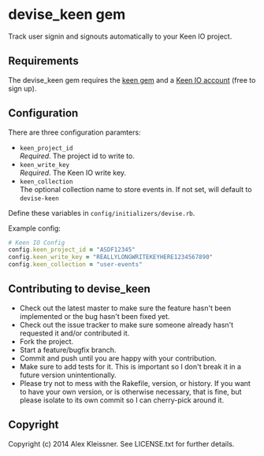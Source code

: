 # devise_keen gem

Track user signin and signouts automatically to your Keen IO project.

## Requirements

The devise_keen gem requires the [keen gem](https://rubygems.org/gems/keen) and a [Keen IO account](https://keen.io) (free to sign up).

## Configuration

There are three configuration paramters:

*  `keen_project_id`  
    *Required*. The project id to write to.
*  `keen_write_key`  
    *Required*. The Keen IO write key.
*  `keen_collection`  
    The optional collection name to store events in. If not set, will default to `devise-keen`

Define these variables in `config/initializers/devise.rb`.

Example config:

```ruby
# Keen IO Config
config.keen_project_id = "ASDF12345"  
config.keen_write_key = "REALLYLONGWRITEKEYHERE1234567890"  
config.keen_collection = "user-events"
```

## Contributing to devise_keen
 
* Check out the latest master to make sure the feature hasn't been implemented or the bug hasn't been fixed yet.
* Check out the issue tracker to make sure someone already hasn't requested it and/or contributed it.
* Fork the project.
* Start a feature/bugfix branch.
* Commit and push until you are happy with your contribution.
* Make sure to add tests for it. This is important so I don't break it in a future version unintentionally.
* Please try not to mess with the Rakefile, version, or history. If you want to have your own version, or is otherwise necessary, that is fine, but please isolate to its own commit so I can cherry-pick around it.

## Copyright

Copyright (c) 2014 Alex Kleissner. See LICENSE.txt for
further details.

